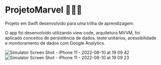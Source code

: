 # ProjetoMarvel 🦸🏻‍♀️

Projeto em Swift desenvolvido para uma trilha de aprendizagem. 

O app foi desenvolvido utilizando view code, arquitetura MVVM, foi aplicado conceitos de persistência de dados, teste unitários, acessibilidade e monitoramento de dados com Google Analytics.

![Simulator Screen Shot - iPhone 11 - 2022-08-10 at 19 09 42](https://user-images.githubusercontent.com/84735853/184030564-a22fe17a-f5e3-4406-b933-e33e48e88f01.png)
![Simulator Screen Shot - iPhone 11 - 2022-08-10 at 19 09 23](https://user-images.githubusercontent.com/84735853/184030664-71e2ad55-6fc3-4bb5-adc2-33aca61a7f96.png)
